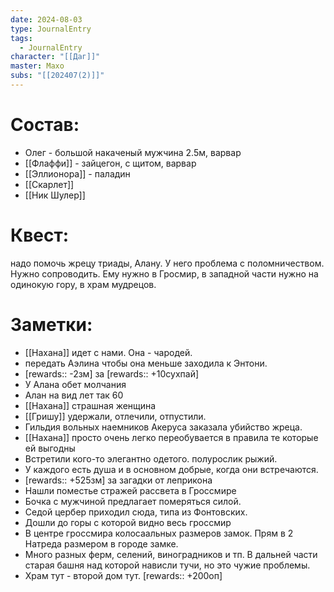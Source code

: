 ```yaml
---
date: 2024-08-03
type: JournalEntry
tags:
  - JournalEntry
character: "[[Даг]]"
master: Махо
subs: "[[202407(2)]]"
---
```

# Состав:
- Олег - большой накаченый мужчина 2.5м, варвар 
- [[Флаффи]] - зайцегон, с щитом, варвар
- [[Эллионора]] - паладин
- [[Скарлет]]
- [[Ник Шулер]]
# Квест:
надо помочь жрецу триады, Алану. У него проблема с поломничеством. Нужно сопроводить. Ему нужно в Гросмир, в западной части нужно на одинокую гору, в храм мудрецов.
# Заметки:
- [[Нахана]] идет с нами. Она - чародей.
- передать Аэлина чтобы она меньше заходила к Энтони.
- [rewards:: -2зм] за [rewards:: +10сухпай]
- У Алана обет молчания
- Алан на вид лет так 60
- [[Нахана]] страшная женщина
- [[Гришу]] удержали, отлечили, отпустили.
- Гильдия вольных наемников Акеруса заказала убийство жреца.
- [[Нахана]] просто очень легко переобувается в правила те которые ей выгодны
- Встретили кого-то элегантно одетого. полурослик рыжий.
- У каждого есть душа и в основном добрые, когда они встречаются.
- [rewards:: +525зм] за загадки от леприкона
- Нашли поместье стражей рассвета в Гроссмире
- Бочка с мужчиной предлагает померяться силой.
- Седой цербер приходил сюда, типа из Фонтовских.
- Дошли до горы с которой видно весь гроссмир
- В центре гроссмира колосаальных размеров замок. Прям в 2 Натреда размером в городе замке.
- Много разных ферм, селений, виноградников и тп. В дальней части старая башня над которой нависли тучи, но это чужие проблемы.
- Храм тут - второй дом тут. 
[rewards:: +200оп]
